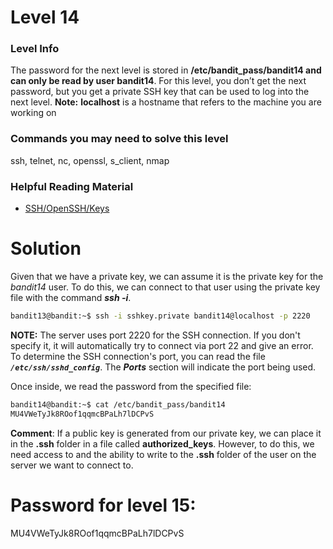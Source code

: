 # Level 14

### Level Info

The password for the next level is stored in **/etc/bandit_pass/bandit14 and can only be read by user bandit14**. For this level, you don’t get the next password, but you get a private SSH key that can be used to log into the next level. **Note:** **localhost** is a hostname that refers to the machine you are working on

### Commands you may need to solve this level

ssh, telnet, nc, openssl, s_client, nmap

### Helpful Reading Material

- [SSH/OpenSSH/Keys](https://help.ubuntu.com/community/SSH/OpenSSH/Keys)

# Solution
Given that we have a private key, we can assume it is the private key for the *bandit14* user. To do this, we can connect to that user using the private key file with the command ***ssh -i***.

```sh
bandit13@bandit:~$ ssh -i sshkey.private bandit14@localhost -p 2220
```

**NOTE:** The server uses port 2220 for the SSH connection. If you don't specify it, it will automatically try to connect via port 22 and give an error. To determine the SSH connection's port, you can read the file ***`/etc/ssh/sshd_config`***. The ***Ports*** section will indicate the port being used.

Once inside, we read the password from the specified file:

```sh
bandit14@bandit:~$ cat /etc/bandit_pass/bandit14
MU4VWeTyJk8ROof1qqmcBPaLh7lDCPvS
```

**Comment**: If a public key is generated from our private key, we can place it in the **.ssh** folder in a file called **authorized_keys**. However, to do this, we need access to and the ability to write to the **.ssh** folder of the user on the server we want to connect to.

# Password for level 15:

MU4VWeTyJk8ROof1qqmcBPaLh7lDCPvS
